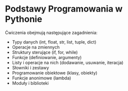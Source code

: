# Podstawy Programowania w Pythonie

Ćwiczenia obejmują następujące zagadnienia:
<ul> 
<li>Typy danych (int, float, str, list, tuple, dict)</li>

<li>Operacje na zmiennych</li>

<li>Struktury sterujące (if, for, while)</li>

<li>Funkcje (definiowanie, argumenty)</li>

<li>Listy i operacje na nich (dodawanie, usuwanie, iteracja)</li>

<li>Słowniki i zestawy</li>

<li>Programowanie obiektowe (klasy, obiekty)</li>

<li>Funkcje anonimowe (lambda)</li>

<li>Moduły i biblioteki</li>
</ul>
